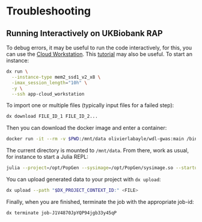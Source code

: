 # Troubleshooting

## Running Interactively on UKBiobank RAP

To debug errors, it may be useful to run the code interactively, for this, you can use the [Cloud Workstation](https://documentation.dnanexus.com/developer/cloud-workstation). This [tutorial](https://academy.dnanexus.com/interactivecloudcomputing/cloudworkstation) may also be useful. To start an instance:

```bash
dx run \
  --instance-type mem2_ssd1_v2_x8 \
  -imax_session_length="10h" \
  -y \
  --ssh app-cloud_workstation
```

To import one or multiple files (typically input files for a failed step):

```bash
dx download FILE_ID_1 FILE_ID_2...
```

Then you can download the docker image and enter a container:

```bash
docker run -it --rm -v $PWD:/mnt/data olivierlabayle/wdl-gwas:main /bin/bash
```

The current directory is mounted to `/mnt/data`. From there, work as usual, for instance to start a Julia REPL:

```bash
julia --project=/opt/PopGen --sysimage=/opt/PopGen/sysimage.so --startup-file=no
```

You can upload generated data to your project with `dx upload`:

```bash
dx upload --path "$DX_PROJECT_CONTEXT_ID:" <FILE>
```

Finally, when you are finished, terminate the job with the appropriate job-id:

```bash
dx terminate job-J1V4870JpYQP94jgb33y45qP
```